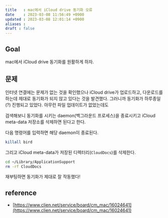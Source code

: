 ```yaml
---
title   : mac에서 iCloud drive 동기화 오류 
date    : 2023-03-08 11:56:49 +0900
updated : 2023-03-08 12:01:14 +0900
aliases : 
draft : false
---
```


## Goal

mac에서 iCloud drive 동기화를 원활하게 하자.

## 문제

인터넷 연결에는 문제가 없는 것을 확인했으나 iCloud drive가 업로드하고, 다운로드를 하는데 제대로 동기화가 되지 않고 있다는 것을 발견했다. 그러니까 동기화가 하루종일(?) 진행되고 있었다. 아무런 파일 업데이트가 없었는데도

검색해보니 동기화를 시키는 daemon(백그라운드 프로세스)을 종료시키고 iCloud meta-data 저장소를 삭제하면 된다고 한다.

다음 명령어를 입력하면 해당 daemon이 종료된다.
```sh
killall bird
```

그리고 iCloud meta-data가 저장된 디렉터리(`CloudDocs`)를 삭제한다.
```sh
cd ~/Library/ApplicationSupport
rm -rf CloudDocs
```

재부팅하면 동기화가 제대로 잘 작동했다!

## reference
- [https://www.clien.net/service/board/cm_mac/16024641](https://www.clien.net/service/board/cm_mac/16024641)

